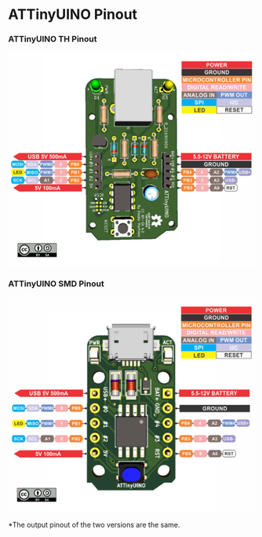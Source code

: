 # ATTinyUINO Pinout

### ATTinyUINO TH Pinout

![ATTinyUINO TH Pinout](./images/TH-ATTinyUINO-PINOUT.png)

### ATTinyUINO SMD Pinout

![ATTinyUINO SMD Pinout](./images/SMD-ATTinyUINO-PINOUT.png)



*The output pinout of the two versions are the same.